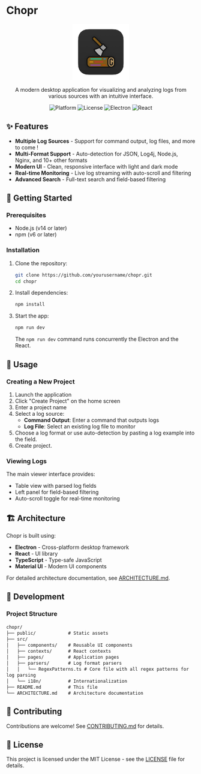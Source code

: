 # Chopr

<p align="center">
  <!-- App Icon: Replace with your app icon -->
  <img src="public/chopr-icon.png" alt="Chopr Logo" width="150" />
</p>

<p align="center">
  A modern desktop application for visualizing and analyzing logs from various sources with an intuitive interface.
</p>

<p align="center">
  <img src="https://img.shields.io/badge/Platform-MacOS%20%7C%20Windows%20%7C%20Linux-blue" alt="Platform" />
  <img src="https://img.shields.io/badge/license-GPLv3-blue" alt="License" />
  <img src="https://img.shields.io/badge/Electron-36.2.0-brightgreen" alt="Electron" />
  <img src="https://img.shields.io/badge/React-18.2.0-blue" alt="React" />
</p>

## ✨ Features

- **Multiple Log Sources** - Support for command output, log files, and more to come !
- **Multi-Format Support** - Auto-detection for JSON, Log4j, Node.js, Nginx, and 10+ other formats
- **Modern UI** - Clean, responsive interface with light and dark mode
- **Real-time Monitoring** - Live log streaming with auto-scroll and filtering
- **Advanced Search** - Full-text search and field-based filtering

## 🚀 Getting Started

### Prerequisites

- Node.js (v14 or later)
- npm (v6 or later)

### Installation

1. Clone the repository:

   ```bash
   git clone https://github.com/yourusername/chopr.git
   cd chopr
   ```

2. Install dependencies:

   ```bash
   npm install
   ```

3. Start the app:

   ```bash
   npm run dev
   ```

   The `npm run dev` command runs concurrently the Electron and the React.

## 🔧 Usage

### Creating a New Project

1. Launch the application
2. Click "Create Project" on the home screen
3. Enter a project name
4. Select a log source:
   - **Command Output**: Enter a command that outputs logs
   - **Log File**: Select an existing log file to monitor
5. Choose a log format or use auto-detection by pasting a log example into the field.
6. Create project.

### Viewing Logs

The main viewer interface provides:

- Table view with parsed log fields
- Left panel for field-based filtering
- Auto-scroll toggle for real-time monitoring

## 🏗️ Architecture

Chopr is built using:

- **Electron** - Cross-platform desktop framework
- **React** - UI library
- **TypeScript** - Type-safe JavaScript
- **Material UI** - Modern UI components

For detailed architecture documentation, see [ARCHITECTURE.md](./ARCHITECTURE.md).

## 🧪 Development

### Project Structure

```
chopr/
├── public/            # Static assets
├── src/
│   ├── components/    # Reusable UI components
│   ├── contexts/      # React contexts
│   ├── pages/         # Application pages
│   ├── parsers/       # Log format parsers
│   │   └── RegexPatterns.ts # Core file with all regex patterns for log parsing
│   └── i18n/          # Internationalization
├── README.md          # This file
└── ARCHITECTURE.md    # Architecture documentation
```

## 📝 Contributing

Contributions are welcome! See [CONTRIBUTING.md](./CONTRIBUTING.md) for details.

## 📄 License

This project is licensed under the MIT License - see the [LICENSE](./LICENSE.md) file for details.
